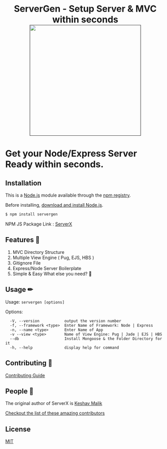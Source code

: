 <h1 align=center>
ServerGen - Setup Server & MVC within seconds<br>
<a href> <img src="https://user-images.githubusercontent.com/33570148/110940836-89153e00-835d-11eb-9fa7-2cc1e46834ff.png" height=350/></a>
</h1>

# Get your Node/Express Server Ready within seconds.

## Installation

This is a [Node.js](https://nodejs.org/en/) module available through the
[npm registry](https://www.npmjs.com/).

Before installing, [download and install Node.js](https://nodejs.org/en/download/).

```bash
$ npm install servergen
```

NPM JS Package Link : [ServerX](https://www.npmjs.com/package/servergen)

## Features 🎉

1. MVC Directory Structure 
2. Multiple View Engine ( Pug, EJS, HBS )
3. Gitignore File 
4. Express/Node Server Boilerplate
5. Simple & Easy
What else you need? 🤫

## Usage ✏

Usage: `servergen [options]`

Options:

```
  -V, --version           output the version number
  -f, --framework <type>  Enter Name of Framework: Node | Express       
  -n, --name <type>       Enter Name of App
  -v --view <type>        Name of View Engine: Pug | Jade | EJS | HBS   
  --db                    Install Mongoose & the Folder Directory for it
  -h, --help              display help for command
```

## Contributing 📑

[Contributing Guide](Contributing.md)

## People 🦾

The original author of ServerX is [Keshav Malik](https://github.com/theinfosecguy)

[Checkout the list of these amazing contributors](https://github.com/theinfosecguy/servergen/graphs/contributors)

## License

  [MIT](LICENSE)
